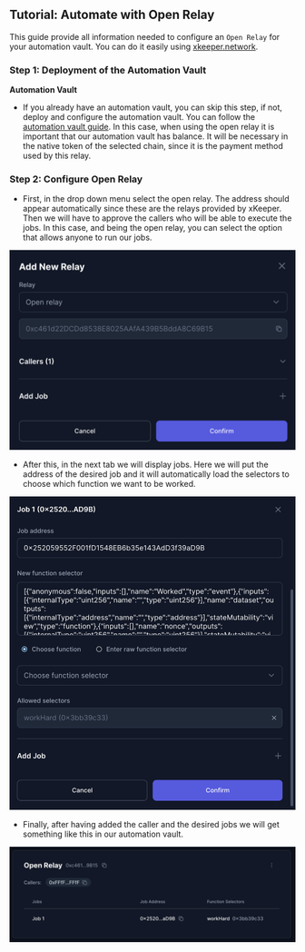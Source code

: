 ## Tutorial: Automate with Open Relay

This guide provide all information needed to configure an `Open Relay` for your automation vault. You can do it easily using [xkeeper.network](https://xkeeper.network/).

### Step 1: Deployment of the Automation Vault

**Automation Vault**

- If you already have an automation vault, you can skip this step, if not, deploy and configure the automation vault. You can follow the [automation vault guide](./automation_vault_guide.md). In this case, when using the open relay it is important that our automation vault has balance. It will be necessary in the native token of the selected chain, since it is the payment method used by this relay.

### Step 2: Configure Open Relay

- First, in the drop down menu select the open relay. The address should appear automatically since these are the relays provided by xKeeper. Then we will have to approve the callers who will be able to execute the jobs. In this case, and being the open relay, you can select the option that allows anyone to run our jobs.

![addOpenRelay](../../images/openRelayGuide/addOpenRelay.png)

- After this, in the next tab we will display jobs. Here we will put the address of the desired job and it will automatically load the selectors to choose which function we want to be worked.

![selectorsOpenRelay](../../images/openRelayGuide/selectorsOpenRelay.png)

- Finally, after having added the caller and the desired jobs we will get something like this in our automation vault.

![configuredOpenRelay](../../images/openRelayGuide/configuredOpenRelay.png)
